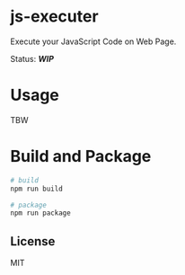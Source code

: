 # js-executer
Execute your JavaScript Code on Web Page.

Status: **_WIP_**

# Usage
TBW

# Build and Package
```bash
# build
npm run build

# package
npm run package
```
 
## License
MIT